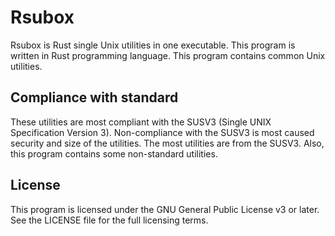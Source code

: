 # Rsubox

Rsubox is Rust single Unix utilities in one executable. This program is written in Rust programming
language. This program contains common Unix utilities.

## Compliance with standard

These utilities are most compliant with the SUSV3 (Single UNIX Specification Version 3). Non-compliance
with the SUSV3 is most caused security and size of the utilities. The most utilities are from the
SUSV3. Also, this program contains some non-standard utilities.

## License

This program is licensed under the GNU General Public License v3 or later. See the LICENSE file for the
full licensing terms.
